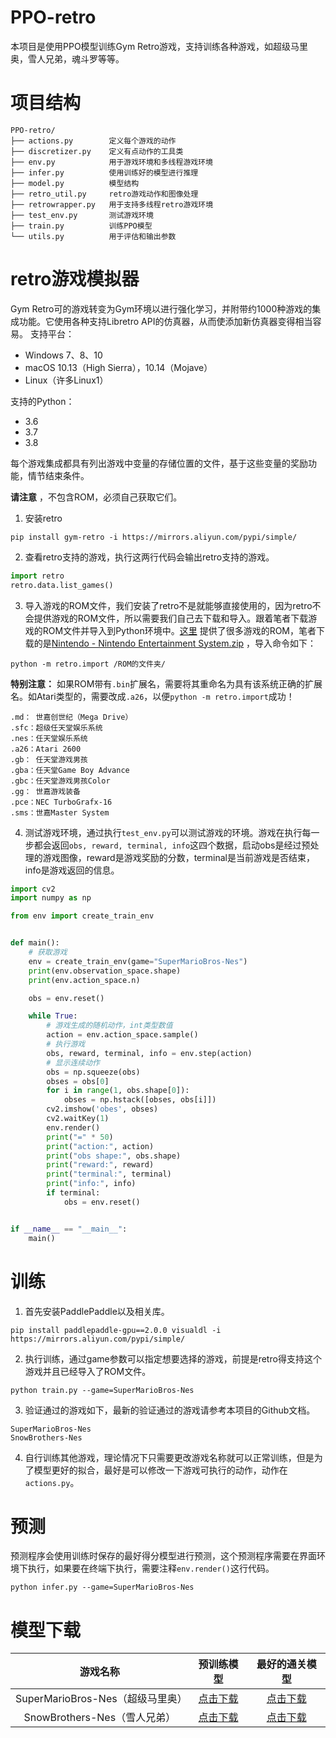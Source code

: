 # PPO-retro
本项目是使用PPO模型训练Gym Retro游戏，支持训练各种游戏，如超级马里奥，雪人兄弟，魂斗罗等等。

# 项目结构
```shell script
PPO-retro/
├── actions.py        定义每个游戏的动作
├── discretizer.py    定义有点动作的工具类
├── env.py            用于游戏环境和多线程游戏环境
├── infer.py          使用训练好的模型进行推理
├── model.py          模型结构
├── retro_util.py     retro游戏动作和图像处理
├── retrowrapper.py   用于支持多线程retro游戏环境
├── test_env.py       测试游戏环境
├── train.py          训练PPO模型
└── utils.py          用于评估和输出参数
```

# retro游戏模拟器
Gym Retro可的游戏转变为Gym环境以进行强化学习，并附带约1000种游戏的集成功能。它使用各种支持Libretro API的仿真器，从而使添加新仿真器变得相当容易。
支持平台：
- Windows 7、8、10
- macOS 10.13（High Sierra），10.14（Mojave）
- Linux（许多Linux1）

支持的Python：
- 3.6
- 3.7
- 3.8

每个游戏集成都具有列出游戏中变量的存储位置的文件，基于这些变量的奖励功能，情节结束条件。

**请注意** ，不包含ROM，必须自己获取它们。

1. 安装retro
```shell
pip install gym-retro -i https://mirrors.aliyun.com/pypi/simple/
```

2. 查看retro支持的游戏，执行这两行代码会输出retro支持的游戏。
```python
import retro
retro.data.list_games()
```

3. 导入游戏的ROM文件，我们安装了retro不是就能够直接使用的，因为retro不会提供游戏的ROM文件，所以需要我们自己去下载和导入。跟着笔者下载游戏的ROM文件并导入到Python环境中。[这里](https://archive.org/download/No-Intro-Collection_2016-01-03_Fixed) 提供了很多游戏的ROM，笔者下载的是[Nintendo - Nintendo Entertainment System.zip](https://archive.org/download/No-Intro-Collection_2016-01-03_Fixed/Nintendo%20-%20Nintendo%20Entertainment%20System.zip) ，导入命令如下：
```shell script
python -m retro.import /ROM的文件夹/
```
**特别注意：** 如果ROM带有`.bin`扩展名，需要将其重命名为具有该系统正确的扩展名。如Atari类型的，需要改成`.a26`，以便`python -m retro.import`成功！
```shell script
.md： 世嘉创世纪（Mega Drive）
.sfc：超级任天堂娱乐系统
.nes：任天堂娱乐系统
.a26：Atari 2600
.gb： 任天堂游戏男孩
.gba：任天堂Game Boy Advance
.gbc：任天堂游戏男孩Color
.gg： 世嘉游戏装备
.pce：NEC TurboGrafx-16
.sms：世嘉Master System
```

4. 测试游戏环境，通过执行`test_env.py`可以测试游戏的环境。游戏在执行每一步都会返回`obs, reward, terminal, info`这四个数据，启动obs是经过预处理的游戏图像，reward是游戏奖励的分数，terminal是当前游戏是否结束，info是游戏返回的信息。
```python
import cv2
import numpy as np

from env import create_train_env


def main():
    # 获取游戏
    env = create_train_env(game="SuperMarioBros-Nes")
    print(env.observation_space.shape)
    print(env.action_space.n)

    obs = env.reset()

    while True:
        # 游戏生成的随机动作，int类型数值
        action = env.action_space.sample()
        # 执行游戏
        obs, reward, terminal, info = env.step(action)
        # 显示连续动作
        obs = np.squeeze(obs)
        obses = obs[0]
        for i in range(1, obs.shape[0]):
            obses = np.hstack([obses, obs[i]])
        cv2.imshow('obes', obses)
        cv2.waitKey(1)
        env.render()
        print("=" * 50)
        print("action:", action)
        print("obs shape:", obs.shape)
        print("reward:", reward)
        print("terminal:", terminal)
        print("info:", info)
        if terminal:
            obs = env.reset()


if __name__ == "__main__":
    main()
```

# 训练

1. 首先安装PaddlePaddle以及相关库。
```shell
pip install paddlepaddle-gpu==2.0.0 visualdl -i https://mirrors.aliyun.com/pypi/simple/
```

2. 执行训练，通过game参数可以指定想要选择的游戏，前提是retro得支持这个游戏并且已经导入了ROM文件。
```shell
python train.py --game=SuperMarioBros-Nes
```

3. 验证通过的游戏如下，最新的验证通过的游戏请参考本项目的Github文档。
```shell script
SuperMarioBros-Nes
SnowBrothers-Nes
```

4. 自行训练其他游戏，理论情况下只需要更改游戏名称就可以正常训练，但是为了模型更好的拟合，最好是可以修改一下游戏可执行的动作，动作在`actions.py`。

# 预测
预测程序会使用训练时保存的最好得分模型进行预测，这个预测程序需要在界面环境下执行，如果要在终端下执行，需要注释`env.render()`这行代码。
```shell
python infer.py --game=SuperMarioBros-Nes
```

# 模型下载

| 游戏名称 | 预训练模型 | 最好的通关模型 |
| :---: | :---: | :---: |
| SuperMarioBros-Nes（超级马里奥） | [点击下载](https://resource.doiduoyi.com/#ake9ca1) | [点击下载](https://resource.doiduoyi.com/#ake9ca1) |
| SnowBrothers-Nes（雪人兄弟） | [点击下载](https://resource.doiduoyi.com/#ake9ca1) | [点击下载](https://resource.doiduoyi.com/#ake9ca1) |
